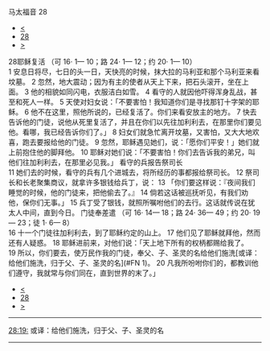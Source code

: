 ﻿





 马太福音 28




* [<](bible/MAT27.md)
* [28](bible/MAT.md)
* [>](bible/MRK01.md)



 
28耶稣复活 （可 16· 1— 10；路 24· 1— 12；约 20· 1— 10）  
1 安息日将尽，七日的头一日，天快亮的时候，抹大拉的马利亚和那个马利亚来看坟墓。 
2 忽然，地大震动；因为有主的使者从天上下来，把石头滚开，坐在上面。 
3 他的相貌如同闪电，衣服洁白如雪。 
4 看守的人就因他吓得浑身乱战，甚至和死人一样。 
5 天使对妇女说：「不要害怕！我知道你们是寻找那钉十字架的耶稣。 
6 他不在这里，照他所说的，已经复活了。你们来看安放主的地方。 
7 快去告诉他的门徒，说他从死里复活了，并且在你们以先往加利利去，在那里你们要见他。看哪，我已经告诉你们了。」 
8 妇女们就急忙离开坟墓，又害怕，又大大地欢喜，跑去要报给他的门徒。 
9 忽然，耶稣遇见她们，说：「愿你们平安！」她们就上前抱住他的脚拜他。 
10 耶稣对她们说：「不要害怕！你们去告诉我的弟兄，叫他们往加利利去，在那里必见我。」 看守的兵报告祭司长  
11 她们去的时候，看守的兵有几个进城去，将所经历的事都报给祭司长。 
12 祭司长和长老聚集商议，就拿许多银钱给兵丁，说： 
13 「你们要这样说：『夜间我们睡觉的时候，他的门徒来，把他偷去了。』 
14 倘若这话被巡抚听见，有我们劝他，保你们无事。」 
15 兵丁受了银钱，就照所嘱咐他们的去行。这话就传说在犹太人中间，直到今日。 门徒奉差遣 （可 16· 14— 18；路 24· 36— 49；约 20· 19— 23；徒 1· 6— 8）  
16 十一个门徒往加利利去，到了耶稣约定的山上。 
17 他们见了耶稣就拜他，然而还有人疑惑。 
18 耶稣进前来，对他们说：「天上地下所有的权柄都赐给我了。 
19 所以，你们要去，使万民作我的门徒，奉父、子、圣灵的名给他们施洗[或译：给他们施洗，归于父、子、圣灵的名](#FN 1)。 
20 凡我所吩咐你们的，都教训他们遵守，我就常与你们同在，直到世界的末了。」 
* [<](bible/MAT27.md)
* [28](bible/MAT.md)
* [>](bible/MRK01.md)





---


[28:19:](#V19)
或译：给他们施洗，归于父、子、圣灵的名




---









